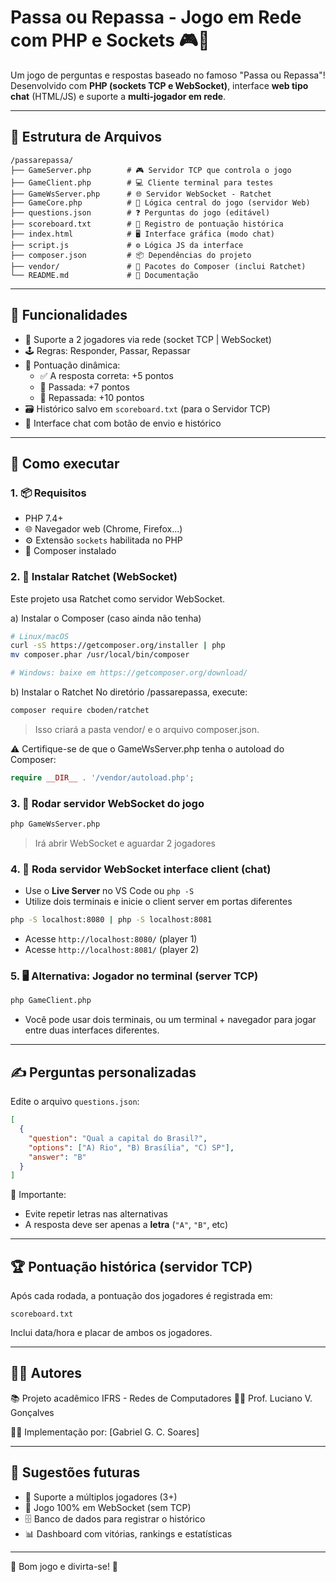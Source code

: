 # Passa ou Repassa - Jogo em Rede com PHP e Sockets 🎮💬

Um jogo de perguntas e respostas baseado no famoso "Passa ou Repassa"!
Desenvolvido com **PHP (sockets TCP e WebSocket)**, interface **web tipo chat** (HTML/JS) e suporte a **multi-jogador em rede**.

---

## 📁 Estrutura de Arquivos

```
/passarepassa/
├── GameServer.php        # 🎮 Servidor TCP que controla o jogo
├── GameClient.php        # 💻 Cliente terminal para testes
├── GameWsServer.php      # 🌐 Servidor WebSocket - Ratchet
├── GameCore.php          # 🧠 Lógica central do jogo (servidor Web)
├── questions.json        # ❓ Perguntas do jogo (editável)
├── scoreboard.txt        # 🧾 Registro de pontuação histórica
├── index.html            # 🖥️ Interface gráfica (modo chat)
├── script.js             # ⚙️ Lógica JS da interface
├── composer.json         # 📦 Dependências do projeto
├── vendor/               # 📁 Pacotes do Composer (inclui Ratchet)
└── README.md             # 📘 Documentação
```

---

## 🎯 Funcionalidades

- 👥 Suporte a 2 jogadores via rede (socket TCP | WebSocket)
- 🕹️ Regras: Responder, Passar, Repassar
- 🧮 Pontuação dinâmica:
  - ✅ A resposta correta: +5 pontos
  - 🔁 Passada: +7 pontos
  - 🔄 Repassada: +10 pontos
- 🗃️ Histórico salvo em `scoreboard.txt` (para o Servidor TCP)
- 💬 Interface chat com botão de envio e histórico

---

## 🚀 Como executar

### 1. 📦 Requisitos

- PHP 7.4+
- 🌐 Navegador web (Chrome, Firefox...)
- ⚙️ Extensão `sockets` habilitada no PHP
- 🧰 Composer instalado

### 2. 🧰 Instalar Ratchet (WebSocket)
Este projeto usa Ratchet como servidor WebSocket.

a) Instalar o Composer (caso ainda não tenha)

```bash
# Linux/macOS
curl -sS https://getcomposer.org/installer | php
mv composer.phar /usr/local/bin/composer

# Windows: baixe em https://getcomposer.org/download/
```

b) Instalar o Ratchet
No diretório /passarepassa, execute:

```bash
composer require cboden/ratchet
```

> Isso criará a pasta vendor/ e o arquivo composer.json.

⚠️ Certifique-se de que o GameWsServer.php tenha o autoload do Composer:

```PHP
require __DIR__ . '/vendor/autoload.php';
```

### 3. 🔌 Rodar servidor WebSocket do jogo

```bash
php GameWsServer.php
```

> Irá abrir WebSocket e aguardar 2 jogadores


### 4. 🧪 Roda servidor WebSocket interface client (chat)

- Use o **Live Server** no VS Code ou `php -S`
- Utilize dois terminais e inicie o client server em portas diferentes

```bash
php -S localhost:8080 | php -S localhost:8081
```

- Acesse `http://localhost:8080/` (player 1)
- Acesse `http://localhost:8081/` (player 2)

### 5. 🖥️ Alternativa: Jogador no terminal (server TCP)

```bash
php GameClient.php
```

- Você pode usar dois terminais, ou um terminal + navegador para jogar entre duas interfaces diferentes.

---

## ✍️ Perguntas personalizadas

Edite o arquivo `questions.json`:

```json
[
  {
    "question": "Qual a capital do Brasil?",
    "options": ["A) Rio", "B) Brasília", "C) SP"],
    "answer": "B"
  }
]
```
📌 Importante:

- Evite repetir letras nas alternativas
- A resposta deve ser apenas a **letra** (`"A"`, `"B"`, etc)

---

## 🏆 Pontuação histórica (servidor TCP)

Após cada rodada, a pontuação dos jogadores é registrada em:

```
scoreboard.txt
```

Inclui data/hora e placar de ambos os jogadores.

---

## 👨‍💻 Autores

📚 Projeto acadêmico IFRS - Redes de Computadores 
👨‍🏫 Prof. Luciano V. Gonçalves

🧑‍💻 Implementação por: [Gabriel G. C. Soares]

---

## 🌟 Sugestões futuras

- 🧩 Suporte a múltiplos jogadores (3+)
- 🧪 Jogo 100% em WebSocket (sem TCP)
- 🗄️ Banco de dados para registrar o histórico
- 📊 Dashboard com vitórias, rankings e estatísticas

---

🎉 Bom jogo e divirta-se! 🥳
